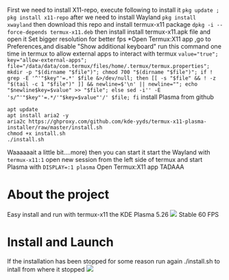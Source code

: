 First we need to install X11-repo, execute following to install it
`pkg update ; pkg install x11-repo`
after we need to install Wayland
`pkg install xwayland`
then download this repo and install termux-x11 package
`dpkg -i --force-depends termux-x11.deb`
then install install termux-x11.apk file and open it
Set bigger resolution for better fps
*Open Termux:X11 app ,go to Preferences,and disable "Show additional keyboard"
run this command one time in termux to allow external apps to interact with termux
`
value="true"; key="allow-external-apps"; file="/data/data/com.termux/files/home/.termux/termux.properties"; mkdir -p "$(dirname "$file")"; chmod 700 "$(dirname "$file")"; if ! grep -E '^'"$key"'=.*' $file &>/dev/null; then [[ -s "$file" && ! -z "$(tail -c 1 "$file")" ]] && newline=$'\n' || newline=""; echo "$newline$key=$value" >> "$file"; else sed -i'' -E 's/^'"$key"'=.*/'"$key=$value"'/' $file; fi
`
install Plasma from github
```
apt update
apt install aria2 -y
aria2c https://ghproxy.com/github.com/kde-yyds/termux-x11-plasma-installer/raw/master/install.sh
chmod +x install.sh
./install.sh
```
Waaaaaait a little bit....more)
then you can start it
start the Wayland with 
`termux-x11:1`
open new session from the left side of termux and start Plasma with
`DISPLAY=:1 plasma`
Open Termux:X11 app
TADAAA
# About the project
Easy install and run with termux-x11 the KDE Plasma 5.26
![](https://ghproxy.com/github.com/kde-yyds/termux-x11-plasma-installer/raw/master/1.jpg)
Stable 60 FPS  
# Install and Launch

If the installation has been stopped for some reason run again ./install.sh to intall from where it stopped
![](https://ghproxy.com/github.com/kde-yyds/termux-x11-plasma-installer/raw/master/2.jpg)
